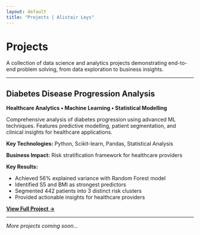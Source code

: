 ```yaml
---
layout: default
title: "Projects | Alistair Leys"
---
```


# Projects

A collection of data science and analytics projects demonstrating end-to-end problem solving, from data exploration to business insights.

---

## Diabetes Disease Progression Analysis

**Healthcare Analytics • Machine Learning • Statistical Modelling**

Comprehensive analysis of diabetes progression using advanced ML techniques. Features predictive modelling, patient segmentation, and clinical insights for healthcare applications.

**Key Technologies:** Python, Scikit-learn, Pandas, Statistical Analysis

**Business Impact:** Risk stratification framework for healthcare providers

**Key Results:**
- Achieved 56% explained variance with Random Forest model
- Identified S5 and BMI as strongest predictors
- Segmented 442 patients into 3 distinct risk clusters
- Provided actionable insights for healthcare providers

[**View Full Project →**](/projects/diabetes/)

---

*More projects coming soon...*
